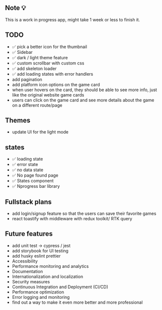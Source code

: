 ## Note 💡

This is a work in progress app, might take 1 week or less to finish it.

## TODO

* ✅ pick a better icon for the thumbnail
* ✅ Sidebar
* ✅ dark / light theme feature
* ✅ custom scrollbar with custom css
* ✅ add skeleton loader
* ✅ add loading states with error handlers
* add pagination
* add platform icon options on the game card
* when user hovers on the card, they should be able to see more info, just like the original website game cards
* users can click on the game card and see more details about the game on a different route/page

## Themes

* update UI for the light mode

## states

* ✅ loading state
* ✅ error state
* ✅ no data state
* ✅ No page found page
* ✅ States component
* ✅ Nprogress bar library

## Fullstack plans

* add login/signup feature so that the users can save their favorite games
* react toastify with middleware with redux toolkit/ RTK query

## Future features

* add unit test -> cypress / jest
* add storybook for UI testing
* add husky eslint prettier
* Accessibility
* Performance monitoring and analytics
* Documentation
* Internationalization and localization
* Security measures
* Continuous Integration and Deployment (CI/CD)
* Performance optimization
* Error logging and monitoring
* find out a way to make it even more better and more professional
